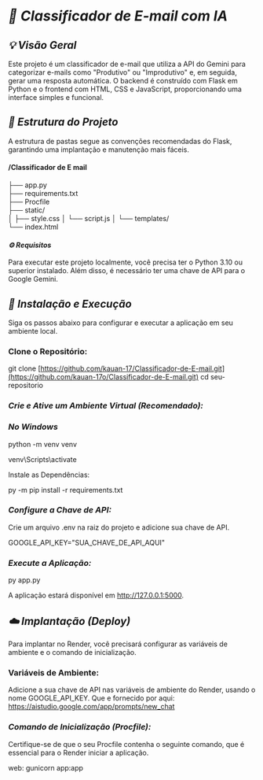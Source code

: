 # *📧 Classificador de E-mail com IA*
## *💡 Visão Geral*
Este projeto é um classificador de e-mail que utiliza a API do Gemini para categorizar e-mails como "Produtivo" ou "Improdutivo" e, em seguida, gerar uma resposta automática. O backend é construído com Flask em Python e o frontend com HTML, CSS e JavaScript, proporcionando uma interface simples e funcional.

## *📂 Estrutura do Projeto*
A estrutura de pastas segue as convenções recomendadas do Flask, garantindo uma implantação e manutenção mais fáceis.

#### /Classificador de E mail
├── app.py                     
├── requirements.txt          
├── Procfile                   
├── static/                    
│   ├── style.css
│   └── script.js
│ 
└──  templates/                 
    └── index.html

#### *⚙️ Requisitos*
Para executar este projeto localmente, você precisa ter o Python 3.10 ou superior instalado. Além disso, é necessário ter uma chave de API para o Google Gemini.

## *🚀 Instalação e Execução*
Siga os passos abaixo para configurar e executar a aplicação em seu ambiente local.

### Clone o Repositório:

git clone [https://github.com/kauan-17/Classificador-de-E-mail.git](https://github.com/kauan-17o/Classificador-de-E-mail.git)
cd seu-repositorio

### *Crie e Ative um Ambiente Virtual (Recomendado):*

### *No Windows*
python -m venv venv

venv\Scripts\activate

Instale as Dependências:

py -m pip install -r requirements.txt

### *Configure a Chave de API:*

Crie um arquivo .env na raiz do projeto e adicione sua chave de API.

GOOGLE_API_KEY="SUA_CHAVE_DE_API_AQUI"

### *Execute a Aplicação:*

py app.py

A aplicação estará disponível em http://127.0.0.1:5000.

## *☁️ Implantação (Deploy)*
Para implantar no Render, você precisará configurar as variáveis de ambiente e o comando de inicialização.

### Variáveis de Ambiente:

Adicione a sua chave de API nas variáveis de ambiente do Render, usando o nome GOOGLE_API_KEY.
Que e fornecido por aqui: https://aistudio.google.com/app/prompts/new_chat

### *Comando de Inicialização (Procfile):*

Certifique-se de que o seu Procfile contenha o seguinte comando, que é essencial para o Render iniciar a aplicação.

web: gunicorn app:app
